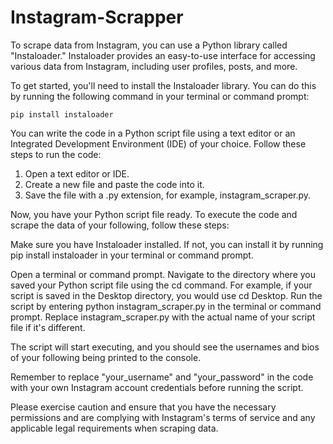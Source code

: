 # Instagram-Scrapper

To scrape data from Instagram, you can use a Python library called "Instaloader." Instaloader provides an easy-to-use interface for accessing various data from Instagram, including user profiles, posts, and more.

To get started, you'll need to install the Instaloader library. You can do this by running the following command in your terminal or command prompt:

  ```
pip install instaloader
  ```

You can write the code in a Python script file using a text editor or an Integrated Development Environment (IDE) of your choice. Follow these steps to run the code:

1) Open a text editor or IDE.
2) Create a new file and paste the code into it.
3) Save the file with a .py extension, for example, instagram_scraper.py.

Now, you have your Python script file ready. To execute the code and scrape the data of your following, follow these steps:

Make sure you have Instaloader installed. If not, you can install it by running pip install instaloader in your terminal or command prompt.

Open a terminal or command prompt.
Navigate to the directory where you saved your Python script file using the cd command. For example, if your script is saved in the Desktop directory, you would use cd Desktop.
Run the script by entering python instagram_scraper.py in the terminal or command prompt. Replace instagram_scraper.py with the actual name of your script file if it's different.


The script will start executing, and you should see the usernames and bios of your following being printed to the console.

Remember to replace "your_username" and "your_password" in the code with your own Instagram account credentials before running the script.

Please exercise caution and ensure that you have the necessary permissions and are complying with Instagram's terms of service and any applicable legal requirements when scraping data.
